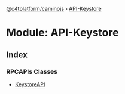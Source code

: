 [@c4tplatform/caminojs](../README.md) › [API-Keystore](api_keystore.md)

# Module: API-Keystore

## Index

### RPCAPIs Classes

* [KeystoreAPI](../classes/api_keystore.keystoreapi.md)
